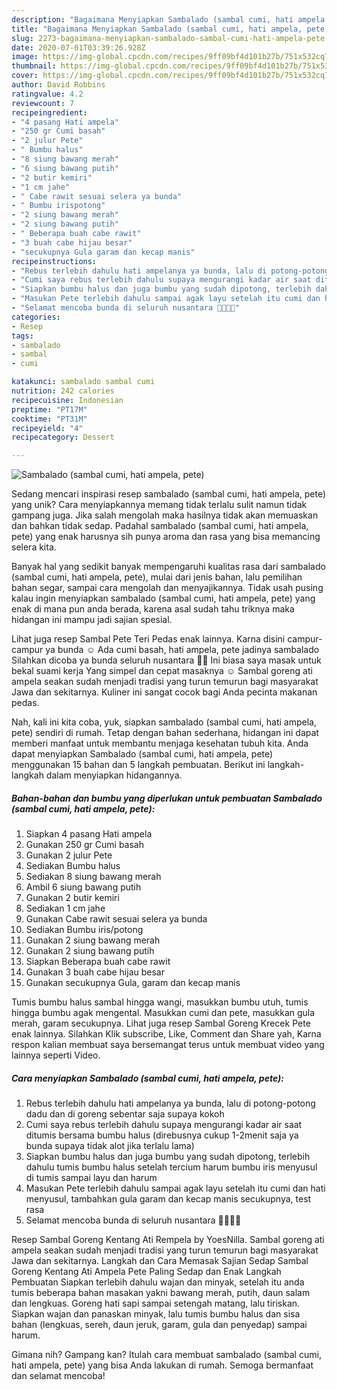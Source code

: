 ```yaml
---
description: "Bagaimana Menyiapkan Sambalado (sambal cumi, hati ampela, pete) yang Enak Banget"
title: "Bagaimana Menyiapkan Sambalado (sambal cumi, hati ampela, pete) yang Enak Banget"
slug: 2273-bagaimana-menyiapkan-sambalado-sambal-cumi-hati-ampela-pete-yang-enak-banget
date: 2020-07-01T03:39:26.928Z
image: https://img-global.cpcdn.com/recipes/9ff09bf4d101b27b/751x532cq70/sambalado-sambal-cumi-hati-ampela-pete-foto-resep-utama.jpg
thumbnail: https://img-global.cpcdn.com/recipes/9ff09bf4d101b27b/751x532cq70/sambalado-sambal-cumi-hati-ampela-pete-foto-resep-utama.jpg
cover: https://img-global.cpcdn.com/recipes/9ff09bf4d101b27b/751x532cq70/sambalado-sambal-cumi-hati-ampela-pete-foto-resep-utama.jpg
author: David Robbins
ratingvalue: 4.2
reviewcount: 7
recipeingredient:
- "4 pasang Hati ampela"
- "250 gr Cumi basah"
- "2 julur Pete"
- " Bumbu halus"
- "8 siung bawang merah"
- "6 siung bawang putih"
- "2 butir kemiri"
- "1 cm jahe"
- " Cabe rawit sesuai selera ya bunda"
- " Bumbu irispotong"
- "2 siung bawang merah"
- "2 siung bawang putih"
- " Beberapa buah cabe rawit"
- "3 buah cabe hijau besar"
- "secukupnya Gula garam dan kecap manis"
recipeinstructions:
- "Rebus terlebih dahulu hati ampelanya ya bunda, lalu di potong-potong dadu dan di goreng sebentar saja supaya kokoh"
- "Cumi saya rebus terlebih dahulu supaya mengurangi kadar air saat ditumis bersama bumbu halus (direbusnya cukup 1-2menit saja ya bunda supaya tidak alot jika terlalu lama)"
- "Siapkan bumbu halus dan juga bumbu yang sudah dipotong, terlebih dahulu tumis bumbu halus setelah tercium harum bumbu iris menyusul di tumis sampai layu dan harum"
- "Masukan Pete terlebih dahulu sampai agak layu setelah itu cumi dan hati menyusul, tambahkan gula garam dan kecap manis secukupnya, test rasa"
- "Selamat mencoba bunda di seluruh nusantara 🙏🏻🙏🏻"
categories:
- Resep
tags:
- sambalado
- sambal
- cumi

katakunci: sambalado sambal cumi 
nutrition: 242 calories
recipecuisine: Indonesian
preptime: "PT17M"
cooktime: "PT31M"
recipeyield: "4"
recipecategory: Dessert

---
```



![Sambalado (sambal cumi, hati ampela, pete)](https://img-global.cpcdn.com/recipes/9ff09bf4d101b27b/751x532cq70/sambalado-sambal-cumi-hati-ampela-pete-foto-resep-utama.jpg)

Sedang mencari inspirasi resep sambalado (sambal cumi, hati ampela, pete) yang unik? Cara menyiapkannya memang tidak terlalu sulit namun tidak gampang juga. Jika salah mengolah maka hasilnya tidak akan memuaskan dan bahkan tidak sedap. Padahal sambalado (sambal cumi, hati ampela, pete) yang enak harusnya sih punya aroma dan rasa yang bisa memancing selera kita.

Banyak hal yang sedikit banyak mempengaruhi kualitas rasa dari sambalado (sambal cumi, hati ampela, pete), mulai dari jenis bahan, lalu pemilihan bahan segar, sampai cara mengolah dan menyajikannya. Tidak usah pusing kalau ingin menyiapkan sambalado (sambal cumi, hati ampela, pete) yang enak di mana pun anda berada, karena asal sudah tahu triknya maka hidangan ini mampu jadi sajian spesial.

Lihat juga resep Sambal Pete Teri Pedas enak lainnya. Karna disini campur-campur ya bunda ☺️ Ada cumi basah, hati ampela, pete jadinya sambalado Silahkan dicoba ya bunda seluruh nusantara 🙏🏻 Ini biasa saya masak untuk bekal suami kerja Yang simpel dan cepat masaknya ☺️ Sambal goreng ati ampela seakan sudah menjadi tradisi yang turun temurun bagi masyarakat Jawa dan sekitarnya. Kuliner ini sangat cocok bagi Anda pecinta makanan pedas.


Nah, kali ini kita coba, yuk, siapkan sambalado (sambal cumi, hati ampela, pete) sendiri di rumah. Tetap dengan bahan sederhana, hidangan ini dapat memberi manfaat untuk membantu menjaga kesehatan tubuh kita. Anda dapat menyiapkan Sambalado (sambal cumi, hati ampela, pete) menggunakan 15 bahan dan 5 langkah pembuatan. Berikut ini langkah-langkah dalam menyiapkan hidangannya.

<!--inarticleads1-->

##### Bahan-bahan dan bumbu yang diperlukan untuk pembuatan Sambalado (sambal cumi, hati ampela, pete):

1. Siapkan 4 pasang Hati ampela
1. Gunakan 250 gr Cumi basah
1. Gunakan 2 julur Pete
1. Sediakan  Bumbu halus
1. Sediakan 8 siung bawang merah
1. Ambil 6 siung bawang putih
1. Gunakan 2 butir kemiri
1. Sediakan 1 cm jahe
1. Gunakan  Cabe rawit sesuai selera ya bunda
1. Sediakan  Bumbu iris/potong
1. Gunakan 2 siung bawang merah
1. Gunakan 2 siung bawang putih
1. Siapkan  Beberapa buah cabe rawit
1. Gunakan 3 buah cabe hijau besar
1. Gunakan secukupnya Gula, garam dan kecap manis


Tumis bumbu halus sambal hingga wangi, masukkan bumbu utuh, tumis hingga bumbu agak mengental. Masukkan cumi dan pete, masukkan gula merah, garam secukupnya. Lihat juga resep Sambal Goreng Krecek Pete enak lainnya. Silahkan Klik subscribe, Like, Comment dan Share yah, Karna respon kalian membuat saya bersemangat terus untuk membuat video yang lainnya seperti Video. 

<!--inarticleads2-->

##### Cara menyiapkan Sambalado (sambal cumi, hati ampela, pete):

1. Rebus terlebih dahulu hati ampelanya ya bunda, lalu di potong-potong dadu dan di goreng sebentar saja supaya kokoh
1. Cumi saya rebus terlebih dahulu supaya mengurangi kadar air saat ditumis bersama bumbu halus (direbusnya cukup 1-2menit saja ya bunda supaya tidak alot jika terlalu lama)
1. Siapkan bumbu halus dan juga bumbu yang sudah dipotong, terlebih dahulu tumis bumbu halus setelah tercium harum bumbu iris menyusul di tumis sampai layu dan harum
1. Masukan Pete terlebih dahulu sampai agak layu setelah itu cumi dan hati menyusul, tambahkan gula garam dan kecap manis secukupnya, test rasa
1. Selamat mencoba bunda di seluruh nusantara 🙏🏻🙏🏻


Resep Sambal Goreng Kentang Ati Rempela by YoesNilla. Sambal goreng ati ampela seakan sudah menjadi tradisi yang turun temurun bagi masyarakat Jawa dan sekitarnya. Langkah dan Cara Memasak Sajian Sedap Sambal Goreng Kentang Ati Ampela Pete Paling Sedap dan Enak Langkah Pembuatan Siapkan terlebih dahulu wajan dan minyak, setelah itu anda tumis beberapa bahan masakan yakni bawang merah, putih, daun salam dan lengkuas. Goreng hati sapi sampai setengah matang, lalu tiriskan. Siapkan wajan dan panaskan minyak, lalu tumis bumbu halus dan sisa bahan (lengkuas, sereh, daun jeruk, garam, gula dan penyedap) sampai harum. 

Gimana nih? Gampang kan? Itulah cara membuat sambalado (sambal cumi, hati ampela, pete) yang bisa Anda lakukan di rumah. Semoga bermanfaat dan selamat mencoba!
